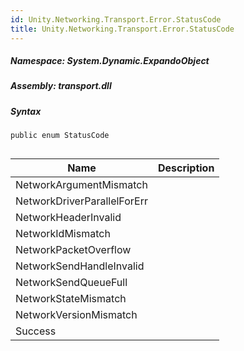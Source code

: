 ```yaml
---  
id: Unity.Networking.Transport.Error.StatusCode  
title: Unity.Networking.Transport.Error.StatusCode  
---
```


<div class="markdown level0 summary">

</div>

<div class="markdown level0 conceptual">

</div>

##### **Namespace**: System.Dynamic.ExpandoObject

##### **Assembly**: transport.dll

##### Syntax

``` lang-csharp
public enum StatusCode
```

## 

| Name                        | Description |
|-----------------------------|-------------|
| NetworkArgumentMismatch     |             |
| NetworkDriverParallelForErr |             |
| NetworkHeaderInvalid        |             |
| NetworkIdMismatch           |             |
| NetworkPacketOverflow       |             |
| NetworkSendHandleInvalid    |             |
| NetworkSendQueueFull        |             |
| NetworkStateMismatch        |             |
| NetworkVersionMismatch      |             |
| Success                     |             |
